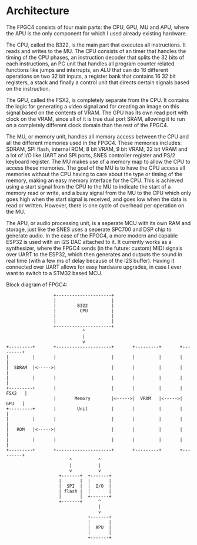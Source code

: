 # Architecture
The FPGC4 consists of four main parts: the CPU, GPU, MU and APU, where the APU is the only component for which I used already existing hardware.

The CPU, called the B322, is the main part that executes all instructions. It reads and writes to the MU. The CPU consists of an timer that handles the timing of the CPU phases, an instruction decoder that splits the 32 bits of each instructions, an PC unit that handles all program counter related functions like jumps and interrupts, an ALU that can do 16 different operations on two 32 bit inputs, a register bank that contains 16 32 bit registers, a stack and finally a control unit that directs certain signals based on the instruction.
 
The GPU, called the FSX2, is completely separate from the CPU. It contains the logic for generating a video signal and for creating an image on this signal based on the contents of VRAM. The GPU has its own read port with clock on the VRAM, since all of it is true dual port SRAM, allowing it to run on a completely different clock domain than the rest of the FPGC4.

The MU, or memory unit, handles all memory access between the CPU and all the different memories used in the FPGC4. These memories includes: SDRAM, SPI flash, internal ROM, 8 bit VRAM, 9 bit VRAM, 32 bit VRAM and a lot of I/O like UART and SPI ports, SNES controller register and PS/2 keyboard register. The MU makes use of a memory map to allow the CPU to access these memories. The goal of the MU is to have the CPU access all memories without the CPU having to care about the type or timing of the memory, making an easy memory interface for the CPU. This is achieved using a start signal from the CPU to the MU to indicate the start of a memory read or write, and a busy signal from the MU to the CPU which only goes high when the start signal is received, and goes low when the data is read or written. However, there is one cycle of overhead per operation on the MU.

The APU, or audio processing unit, is a seperate MCU with its own RAM and storage, just like the SNES uses a seperate SPC700 and DSP chip to generate audio. In the case of the FPGC4, a more modern and capable ESP32 is used with an I2S DAC attached to it. It currently works as a synthesizer, where the FPGC4 sends (in the future: custom) MIDI signals over UART to the ESP32, which then generates and outputs the sound in real time (with a few ms of delay because of the I2S buffer). Having it connected over UART allows for easy hardware upgrades, in case I ever want to switch to a STM32 based MCU.

Block diagram of FPGC4:

``` text
                  +---------------------+
                  |                     |
                  |        B322         |
                  |         CPU         |
                  |                     |
                  |                     |
                  +---------------------+
                             ^
                             |
                             v
+---------+       +---------------------+       +---------+       +---------+
|         |       |                     |       |         |       |         |
|  SDRAM  |<----->|                     |       |         |       |         |
|         |       |                     |       |         |       |         |
+---------+       |                     |       |         |       |  FSX2   |
                  |       Memory        |<----->|  VRAM   |<----->|   GPU   |
+---------+       |        Unit         |       |         |       |         |
|         |       |                     |       |         |       |         |
|   ROM   |<----->|                     |       |         |       |         |
|         |       |                     |       |         |       |         |
+---------+       +---------------------+       +---------+       +---------+
                        ^          ^
                        |          |
                        v          v
                    +-------+  +-------+
                    |       |  |       |
                    |  SPI  |  |  I/O  |
                    | flash |  |       |
                    |       |  +-------+
                    +-------+      ^
                                   |
                                   v
                               +-------+
                               |       |
                               |  APU  |
                               |       |
                               +-------+
```